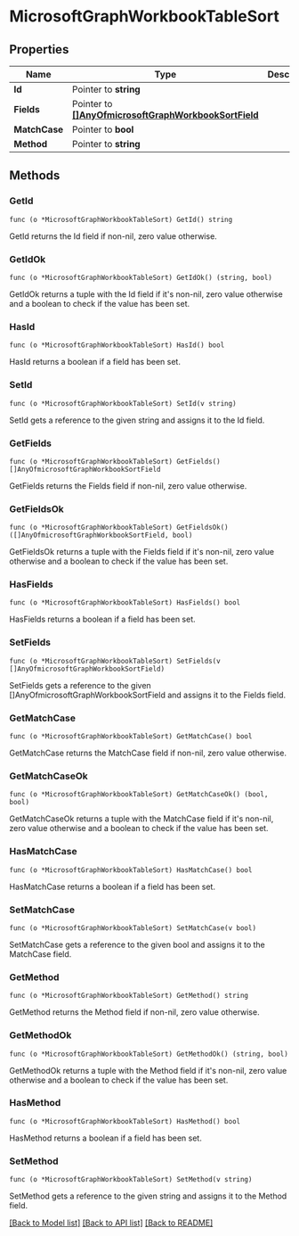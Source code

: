 # MicrosoftGraphWorkbookTableSort

## Properties

Name | Type | Description | Notes
------------ | ------------- | ------------- | -------------
**Id** | Pointer to **string** |  | [optional] 
**Fields** | Pointer to [**[]AnyOfmicrosoftGraphWorkbookSortField**](anyOf&lt;microsoft.graph.workbookSortField&gt;.md) |  | [optional] 
**MatchCase** | Pointer to **bool** |  | [optional] 
**Method** | Pointer to **string** |  | [optional] 

## Methods

### GetId

`func (o *MicrosoftGraphWorkbookTableSort) GetId() string`

GetId returns the Id field if non-nil, zero value otherwise.

### GetIdOk

`func (o *MicrosoftGraphWorkbookTableSort) GetIdOk() (string, bool)`

GetIdOk returns a tuple with the Id field if it's non-nil, zero value otherwise
and a boolean to check if the value has been set.

### HasId

`func (o *MicrosoftGraphWorkbookTableSort) HasId() bool`

HasId returns a boolean if a field has been set.

### SetId

`func (o *MicrosoftGraphWorkbookTableSort) SetId(v string)`

SetId gets a reference to the given string and assigns it to the Id field.

### GetFields

`func (o *MicrosoftGraphWorkbookTableSort) GetFields() []AnyOfmicrosoftGraphWorkbookSortField`

GetFields returns the Fields field if non-nil, zero value otherwise.

### GetFieldsOk

`func (o *MicrosoftGraphWorkbookTableSort) GetFieldsOk() ([]AnyOfmicrosoftGraphWorkbookSortField, bool)`

GetFieldsOk returns a tuple with the Fields field if it's non-nil, zero value otherwise
and a boolean to check if the value has been set.

### HasFields

`func (o *MicrosoftGraphWorkbookTableSort) HasFields() bool`

HasFields returns a boolean if a field has been set.

### SetFields

`func (o *MicrosoftGraphWorkbookTableSort) SetFields(v []AnyOfmicrosoftGraphWorkbookSortField)`

SetFields gets a reference to the given []AnyOfmicrosoftGraphWorkbookSortField and assigns it to the Fields field.

### GetMatchCase

`func (o *MicrosoftGraphWorkbookTableSort) GetMatchCase() bool`

GetMatchCase returns the MatchCase field if non-nil, zero value otherwise.

### GetMatchCaseOk

`func (o *MicrosoftGraphWorkbookTableSort) GetMatchCaseOk() (bool, bool)`

GetMatchCaseOk returns a tuple with the MatchCase field if it's non-nil, zero value otherwise
and a boolean to check if the value has been set.

### HasMatchCase

`func (o *MicrosoftGraphWorkbookTableSort) HasMatchCase() bool`

HasMatchCase returns a boolean if a field has been set.

### SetMatchCase

`func (o *MicrosoftGraphWorkbookTableSort) SetMatchCase(v bool)`

SetMatchCase gets a reference to the given bool and assigns it to the MatchCase field.

### GetMethod

`func (o *MicrosoftGraphWorkbookTableSort) GetMethod() string`

GetMethod returns the Method field if non-nil, zero value otherwise.

### GetMethodOk

`func (o *MicrosoftGraphWorkbookTableSort) GetMethodOk() (string, bool)`

GetMethodOk returns a tuple with the Method field if it's non-nil, zero value otherwise
and a boolean to check if the value has been set.

### HasMethod

`func (o *MicrosoftGraphWorkbookTableSort) HasMethod() bool`

HasMethod returns a boolean if a field has been set.

### SetMethod

`func (o *MicrosoftGraphWorkbookTableSort) SetMethod(v string)`

SetMethod gets a reference to the given string and assigns it to the Method field.


[[Back to Model list]](../README.md#documentation-for-models) [[Back to API list]](../README.md#documentation-for-api-endpoints) [[Back to README]](../README.md)


